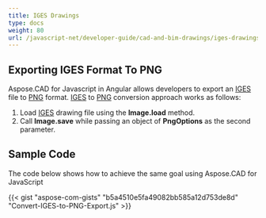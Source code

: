 ```yaml
---
title: IGES Drawings
type: docs
weight: 80
url: /javascript-net/developer-guide/cad-and-bim-drawings/iges-drawings/
---
```


## **Exporting IGES Format To PNG**

Aspose.CAD for Javascript in Angular allows developers to export an [IGES](https://docs.fileformat.com/cad/iges/) file to [PNG](https://docs.fileformat.com/image/png/) format.
[IGES](https://docs.fileformat.com/cad/iges/) to [PNG](https://docs.fileformat.com/image/png/) conversion approach works as follows:

1. Load [IGES](https://docs.fileformat.com/cad/iges/) drawing file using the **Image.load** method.
1. Call **Image.save** while passing an object of **PngOptions** as the second parameter.

## Sample Code

The code below shows how to achieve the same goal using Aspose.CAD for JavaScript

{{< gist "aspose-com-gists" "b5a4510e5fa49082bb585a12d753de8d" "Convert-IGES-to-PNG-Export.js" >}}
